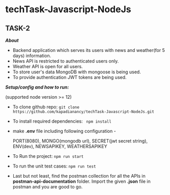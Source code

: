 # techTask-Javascript-NodeJs

## TASK-2 ##

***About***

- Backend application which serves its users with news and weather(for 5 days) information. 
- News API is restricted to authenticated users only.
- Weather API is open for all users.
- To store user's data MongoDB with mongoose is being used.
- To provide authentication JWT tokens are being used.


***Setup/config and how to run:***

(supported node version >= 12)

- To clone github repo:
``` git clone https://github.com/kapadianancy/techTask-Javascript-NodeJs.git ```

- To install required dependencies: 
 ``` npm install```

- make **.env** file including following configuration -

  PORT(8080), MONGO(mongodb url), SECRET(jwt secret string), ENV(dev), NEWSAPIKEY, WEATHERSAPIKEY

- To Run the project:
``` npm run start ```

- To run the unit test cases:
``` npm run test ```

- Last but not least, find the postman collection for all the APIs in **postman-api-documentation** folder.
Import the given **.json** file in postman and you are good to go.


